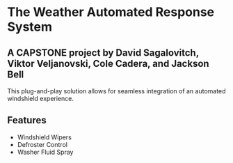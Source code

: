# The Weather Automated Response System

## A CAPSTONE project by David Sagalovitch, Viktor Veljanovski, Cole Cadera, and Jackson Bell

This plug-and-play solution allows for seamless integration of an automated windshield experience.

## Features
- Windshield Wipers
- Defroster Control
- Washer Fluid Spray
